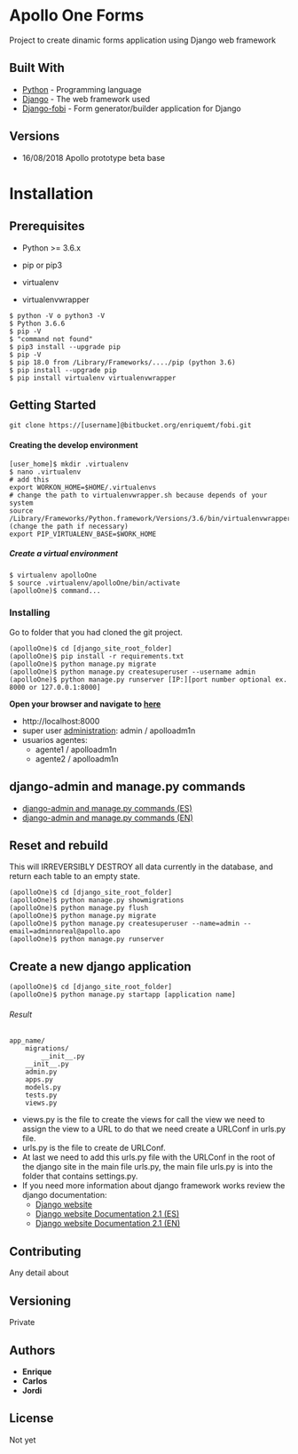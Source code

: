 # Apollo One Forms

Project to create dinamic forms application using Django web framework

## Built With

* [Python](https://www.python.org) - Programming language
* [Django](https://www.djangoproject.com) - The web framework used
* [Django-fobi](https://github.com/barseghyanartur/django-fobi) - Form generator/builder application for Django

## Versions
* 16/08/2018 Apollo prototype beta base

# Installation
## Prerequisites

- Python >= 3.6.x

- pip or pip3
- virtualenv
- virtualenvwrapper
```
$ python -V o python3 -V
$ Python 3.6.6
$ pip -V
$ "command not found"
$ pip3 install --upgrade pip
$ pip -V
$ pip 18.0 from /Library/Frameworks/..../pip (python 3.6)
$ pip install --upgrade pip
$ pip install virtualenv virtualenvwrapper
```
## Getting Started

```git clone https://[username]@bitbucket.org/enriquemt/fobi.git```

#### Creating the develop  environment

```
[user_home]$ mkdir .virtualenv
$ nano .virtualenv
# add this
export WORKON_HOME=$HOME/.virtualenvs
# change the path to virtualenvwrapper.sh because depends of your system
source /Library/Frameworks/Python.framework/Versions/3.6/bin/virtualenvwrapper.sh (change the path if necessary)
export PIP_VIRTUALENV_BASE=$WORK_HOME 
```
##### Create a virtual environment
```
$ virtualenv apolloOne
$ source .virtualenv/apolloOne/bin/activate
(apolloOne)$ command...
```
### Installing

Go to folder that you had cloned the git project. 

```
(apolloOne)$ cd [django_site_root_folder]
(apolloOne)$ pip install -r requirements.txt
(apolloOne)$ python manage.py migrate
(apolloOne)$ python manage.py createsuperuser --username admin
(apolloOne)$ python manage.py runserver [IP:][port number optional ex. 8000 or 127.0.0.1:8000]
```

**Open your browser and navigate to [here](http://localhost:8000)**

* http://localhost:8000
* super user [administration](http://localhost:8000/admin): admin / apolloadm1n
* usuarios agentes:
    * agente1 / apolloadm1n
    * agente2 / apolloadm1n

## django-admin and manage.py commands
- [django-admin and manage.py commands (ES)](https://docs.djangoproject.com/es/2.1/ref/django-admin)
- [django-admin and manage.py commands (EN)](https://docs.djangoproject.com/en/2.1/ref/django-admin)

## Reset and rebuild

This will IRREVERSIBLY DESTROY all data currently in the database,
and return each table to an empty state.

```
(apolloOne)$ cd [django_site_root_folder]
(apolloOne)$ python manage.py showmigrations
(apolloOne)$ python manage.py flush
(apolloOne)$ python manage.py migrate
(apolloOne)$ python manage.py createsuperuser --name=admin --email=adminnoreal@apollo.apo
(apolloOne)$ python manage.py runserver
```

## Create a new django application

```
(apolloOne)$ cd [django_site_root_folder]
(apolloOne)$ python manage.py startapp [application name]
```
###### Result

```
app_name/
    migrations/
        __init__.py
    __init__.py
    admin.py
    apps.py
    models.py
    tests.py
    views.py
```
- views.py is the file to create the views for call the view we need to assign the view to a URL to do that we need create a URLConf in urls.py file.
- urls.py is the file to create de URLConf.
- At last we need to add this urls.py file with the URLConf in the root of the django site in the main file urls.py, the main file urls.py is into the folder that contains settings.py.
- If you need more information about django framework works review the django documentation: 
    - [Django website](https://www.djangoproject.com)
    - [Django website Documentation 2.1 (ES)](https://docs.djangoproject.com/es/2.1/)
    - [Django website Documentation 2.1 (EN)](https://docs.djangoproject.com/en/2.1/)

## Contributing

Any detail about

## Versioning

Private 

## Authors

* **Enrique**
* **Carlos**
* **Jordi**

## License

Not yet

